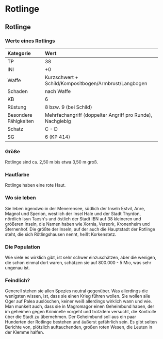 # Rotlinge

## Rotlinge

### Werte eines Rotlings

| Kategorie | Wert |
| :--- | :--- |
| TP | 38 |
| INI | +0 |
| Waffe | Kurzschwert + Schild/Kompositbogen/Armbrust/Langbogen |
| Schaden | nach Waffe |
| KB | 6 |
| Rüstung | 8 bzw. 9 \(bei Schild\) |
| Besondere Fähigkeiten | Mehrfachangriff \(doppelter Angriff pro Runde\), Nachgiebig |
| Schatz | C - D |
| SG | 6 \(KP 414\) |

### Größe

Rotlinge sind ca. 2,50 m bis etwa 3,50 m groß.

### Hautfarbe

Rotlinge haben eine rote Haut.

### Wo sie leben

Sie leben irgendwo in der Menerensee, südlich der Inseln Estvil, Anre, Magnol und Sperion, westlich der Insel Hale und der Stadt Thyrdon, nördlich Isyn Taesh's und östlich der Stadt IBN auf 38 kleineren und größeren Inseln, die Namen haben wie Xornia, Versork, Kronenheim und Sternenhof. Die größte der Inseln, auf der auch die Hauptstadt der Rotlinge steht, die sich Rötlingshausen nennt, heißt Korkenstetz.

### Die Population

Wie viele es wirklich gibt, ist sehr schwer einzuschätzen, aber die wenigen, die schon einmal dort waren, schätzen sie auf 800.000 - 5 Mio, was sehr ungenau ist.

### Feindlich?

Generell stehen sie allen Spezies neutral gegenüber. Was allerdings die wenigsten wissen, ist, dass sie einen Krieg führen wollen. Sie wollen alle Oger auf Palea auslöschen, keiner weiß allerdings wirklich wann und wie. Man munkelt auch, dass sie in Magromagor einen Geheimbund haben, der im geheimen gegen Kriminelle vorgeht und trotzdem versucht, die Kontrolle über die Stadt zu übernehmen. Der Geheimbund soll aus ein paar Hunderten der Rotlinge bestehen und äußerst gefährlich sein. Es gibt selten Berichte von, plötzlich auftauchenden, großen roten Wesen, die Leuten in der Klemme halfen.

